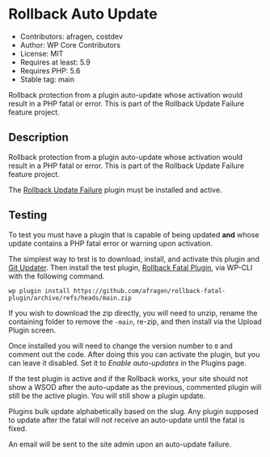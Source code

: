 # Rollback Auto Update

* Contributors:      afragen, costdev
* Author:            WP Core Contributors
* License:           MIT
* Requires at least: 5.9
* Requires PHP:      5.6
* Stable tag:        main

Rollback protection from a plugin auto-update whose activation would result in a PHP fatal or error. This is part of the Rollback Update Failure feature project.

## Description
Rollback protection from a plugin auto-update whose activation would result in a PHP fatal or error. This is part of the Rollback Update Failure feature project.

The [Rollback Update Failure](https://wordpress.org/plugins/rollback-update-failure/) plugin must be installed and active.

## Testing
To test you must have a plugin that is capable of being updated **and** whose update contains a PHP fatal error or warning upon activation.

The simplest way to test is to download, install, and activate this plugin and [Git Updater](https://git-updater.com). Then install the test plugin, [Rollback Fatal Plugin](https://github.com/afragen/rollback-fatal-plugin/), via WP-CLI with the following command. 

`wp plugin install https://github.com/afragen/rollback-fatal-plugin/archive/refs/heads/main.zip` 

If you wish to download the zip directly, you will need to unzip, rename the containing folder to remove the `-main`, re-zip, and then install via the Upload Plugin screen.

Once installed you will need to change the version number to `0` and comment out the code. After doing this you can activate the plugin, but you can leave it disabled. Set it to _Enable auto-updates_ in the Plugins page.

If the test plugin is active and if the Rollback works, your site should not show a WSOD after the auto-update as the previous, commented plugin will still be the active plugin. You will still show a plugin update.

Plugins bulk update alphabetically based on the slug. Any plugin supposed to update after the fatal will not receive an auto-update until the fatal is fixed.

An email will be sent to the site admin upon an auto-update failure.
